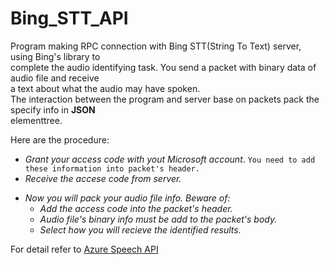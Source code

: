 # Bing_STT_API
Program making RPC connection with Bing STT(String To Text) server, using Bing's library to\
complete the audio identifying task. You send a packet with binary data of audio file and receive\
a text about what the audio may have spoken.\
The interaction between the program and server base on packets pack the specify info in **JSON**\
elementtree.

Here are the procedure:
* *Grant your access code with yout Microsoft account*.   `You need to add these information into packet's header.`
* *Receive the accese code from server.*
- *Now you will pack your audio file info. Beware of:*
  - *Add the access code into the packet's header.*
  - *Audio file's binary info must be add to the packet's body.*
  - *Select how you will recieve the identified results.*
  
For detail refer to [Azure Speech API](https://azure.microsoft.com/en-us/services/cognitive-services/speech/)
